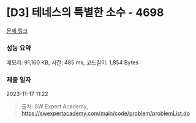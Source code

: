 # [D3] 테네스의 특별한 소수 - 4698 

[문제 링크](https://swexpertacademy.com/main/code/problem/problemDetail.do?contestProbId=AWRuoqCKkE0DFAXt) 

### 성능 요약

메모리: 91,160 KB, 시간: 485 ms, 코드길이: 1,854 Bytes

### 제출 일자

2023-11-17 11:22



> 출처: SW Expert Academy, https://swexpertacademy.com/main/code/problem/problemList.do